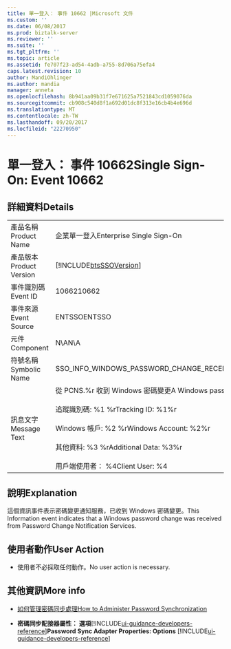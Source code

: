 ```yaml
---
title: 單一登入： 事件 10662 |Microsoft 文件
ms.custom: ''
ms.date: 06/08/2017
ms.prod: biztalk-server
ms.reviewer: ''
ms.suite: ''
ms.tgt_pltfrm: ''
ms.topic: article
ms.assetid: fe707f23-ad54-4adb-a755-8d706a75efa4
caps.latest.revision: 10
author: MandiOhlinger
ms.author: mandia
manager: anneta
ms.openlocfilehash: 8b941aa09b31f7e671625a7521843cd1059076da
ms.sourcegitcommit: cb908c540d8f1a692d01dc8f313e16cb4b4e696d
ms.translationtype: MT
ms.contentlocale: zh-TW
ms.lasthandoff: 09/20/2017
ms.locfileid: "22270950"
---
```

# <a name="single-sign-on-event-10662"></a><span data-ttu-id="2208d-102">單一登入： 事件 10662</span><span class="sxs-lookup"><span data-stu-id="2208d-102">Single Sign-On: Event 10662</span></span>
## <a name="details"></a><span data-ttu-id="2208d-103">詳細資料</span><span class="sxs-lookup"><span data-stu-id="2208d-103">Details</span></span>  
  
|||  
|-|-|  
|<span data-ttu-id="2208d-104">產品名稱</span><span class="sxs-lookup"><span data-stu-id="2208d-104">Product Name</span></span>|<span data-ttu-id="2208d-105">企業單一登入</span><span class="sxs-lookup"><span data-stu-id="2208d-105">Enterprise Single Sign-On</span></span>|  
|<span data-ttu-id="2208d-106">產品版本</span><span class="sxs-lookup"><span data-stu-id="2208d-106">Product Version</span></span>|[!INCLUDE[btsSSOVersion](../includes/btsssoversion-md.md)]|  
|<span data-ttu-id="2208d-107">事件識別碼</span><span class="sxs-lookup"><span data-stu-id="2208d-107">Event ID</span></span>|<span data-ttu-id="2208d-108">10662</span><span class="sxs-lookup"><span data-stu-id="2208d-108">10662</span></span>|  
|<span data-ttu-id="2208d-109">事件來源</span><span class="sxs-lookup"><span data-stu-id="2208d-109">Event Source</span></span>|<span data-ttu-id="2208d-110">ENTSSO</span><span class="sxs-lookup"><span data-stu-id="2208d-110">ENTSSO</span></span>|  
|<span data-ttu-id="2208d-111">元件</span><span class="sxs-lookup"><span data-stu-id="2208d-111">Component</span></span>|<span data-ttu-id="2208d-112">N\A</span><span class="sxs-lookup"><span data-stu-id="2208d-112">N\A</span></span>|  
|<span data-ttu-id="2208d-113">符號名稱</span><span class="sxs-lookup"><span data-stu-id="2208d-113">Symbolic Name</span></span>|<span data-ttu-id="2208d-114">SSO_INFO_WINDOWS_PASSWORD_CHANGE_RECEIVED</span><span class="sxs-lookup"><span data-stu-id="2208d-114">SSO_INFO_WINDOWS_PASSWORD_CHANGE_RECEIVED</span></span>|  
|<span data-ttu-id="2208d-115">訊息文字</span><span class="sxs-lookup"><span data-stu-id="2208d-115">Message Text</span></span>|<span data-ttu-id="2208d-116">從 PCNS.%r 收到 Windows 密碼變更</span><span class="sxs-lookup"><span data-stu-id="2208d-116">A Windows password change was received from PCNS.%r</span></span><br /><br /> <span data-ttu-id="2208d-117">追蹤識別碼: %1 %r</span><span class="sxs-lookup"><span data-stu-id="2208d-117">Tracking ID: %1%r</span></span><br /><br /> <span data-ttu-id="2208d-118">Windows 帳戶: %2 %r</span><span class="sxs-lookup"><span data-stu-id="2208d-118">Windows Account: %2%r</span></span><br /><br /> <span data-ttu-id="2208d-119">其他資料: %3 %r</span><span class="sxs-lookup"><span data-stu-id="2208d-119">Additional Data: %3%r</span></span><br /><br /> <span data-ttu-id="2208d-120">用戶端使用者： %4</span><span class="sxs-lookup"><span data-stu-id="2208d-120">Client User: %4</span></span>|  
  
## <a name="explanation"></a><span data-ttu-id="2208d-121">說明</span><span class="sxs-lookup"><span data-stu-id="2208d-121">Explanation</span></span>  
 <span data-ttu-id="2208d-122">這個資訊事件表示密碼變更通知服務，已收到 Windows 密碼變更。</span><span class="sxs-lookup"><span data-stu-id="2208d-122">This Information event indicates that a Windows password change was received from Password Change Notification Services.</span></span>  
  
## <a name="user-action"></a><span data-ttu-id="2208d-123">使用者動作</span><span class="sxs-lookup"><span data-stu-id="2208d-123">User Action</span></span>  
  
-   <span data-ttu-id="2208d-124">使用者不必採取任何動作。</span><span class="sxs-lookup"><span data-stu-id="2208d-124">No user action is necessary.</span></span>  
  
## <a name="more-info"></a><span data-ttu-id="2208d-125">其他資訊</span><span class="sxs-lookup"><span data-stu-id="2208d-125">More info</span></span>
  
-   [<span data-ttu-id="2208d-126">如何管理密碼同步處理</span><span class="sxs-lookup"><span data-stu-id="2208d-126">How to Administer Password Synchronization</span></span>](../core/how-to-administer-password-synchronization.md)  
  
-   <span data-ttu-id="2208d-127">**密碼同步配接器屬性： 選項**[!INCLUDE[ui-guidance-developers-reference](../includes/ui-guidance-developers-reference.md)]</span><span class="sxs-lookup"><span data-stu-id="2208d-127">**Password Sync Adapter Properties: Options** [!INCLUDE[ui-guidance-developers-reference](../includes/ui-guidance-developers-reference.md)]</span></span>